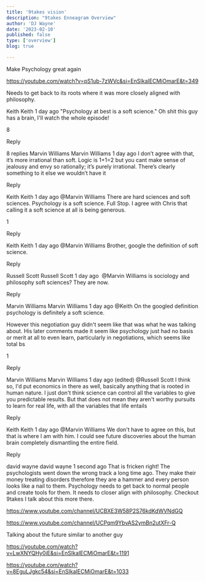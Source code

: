 ```yaml
---
title: '9takes vision'
description: "9takes Enneagram Overview"
author: 'DJ Wayne'
date: '2023-02-10'
published: false
type: ['overview']
blog: true

---
```



Make Psychology great again

https://youtube.com/watch?v=pS1ub-7zWVc&si=EnSIkaIECMiOmarE&t=349

Needs to get back to its roots where it was more closely aligned with philosophy.


Keith
Keith
1 day ago
"Psychology at best is a soft science." Oh shit this guy has a brain, I'll watch the whole episode!

8


Reply


8 replies
Marvin Williams
Marvin Williams
1 day ago
I don’t agree with that, it’s more irrational than soft. Logic is 1+1=2 but you cant make sense of jealousy and envy so rationally; it’s purely irrational. There’s clearly something to it else we wouldn’t have it



Reply

Keith
Keith
1 day ago
 @Marvin Williams  There are hard sciences and soft sciences. Psychology is a soft science. Full Stop. I agree with Chris that calling it a soft science at all is being generous.

1


Reply

Keith
Keith
1 day ago
 @Marvin Williams  Brother, google the definition of soft science.



Reply

Russell Scott
Russell Scott
1 day ago
​ @Marvin Williams  is sociology and philosophy soft sciences? They are now.



Reply

Marvin Williams
Marvin Williams
1 day ago
 @Keith  On the googled definition psychology is definitely a soft science. 

However this negotiation guy didn't seem like that was what he was talking about. His later comments made it seem like psychology just had no basis or merit at all to even learn, particularly in negotiations, which seems like total bs

1


Reply

Marvin Williams
Marvin Williams
1 day ago (edited)
 @Russell Scott  I think so, I'd put economics in there as well, basically anything that is rooted in human nature. I just don't think science can control all the variables to give you predictable results. But that does not mean they aren't worthy pursuits to learn for real life, with all the variables that life entails



Reply

Keith
Keith
1 day ago
 @Marvin Williams  We don't have to agree on this, but that is where I am with him. I could see future discoveries about the human brain completely dismantling the entire field.



Reply

david wayne
david wayne
1 second ago
That is fricken right! The psychologists went down the wrong track a long time ago. They make their money treating disorders therefore they are a hammer and every person looks like a nail to them. Psychology needs to get back to normal people and create tools for them. It needs to closer align with philosophy. Checkout 9takes I talk about this more there.


https://www.youtube.com/channel/UCBXE3W58P2S76kdKdWVNdGQ


https://www.youtube.com/channel/UCPqm9YbvAS2ymBn2utXFr-Q


Talking about the future similar to another guy

https://youtube.com/watch?v=LwXNYQHy0iE&si=EnSIkaIECMiOmarE&t=1191

https://youtube.com/watch?v=8EguLJgkc54&si=EnSIkaIECMiOmarE&t=1033